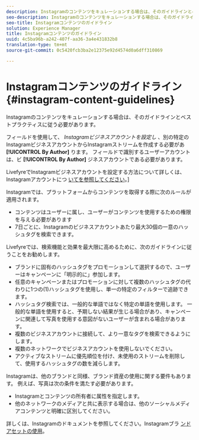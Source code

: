 ```yaml
---
description: Instagramのコンテンツをキュレーションする場合は、そのガイドラインとベストプラクティスに従う必要があります。
seo-description: Instagramのコンテンツをキュレーションする場合は、そのガイドラインとベストプラクティスに従う必要があります。
seo-title: Instagramコンテンツのガイドライン
solution: Experience Manager
title: Instagramコンテンツのガイドライン
uuid: 4c5ba96b-a242-407f-aa36-3a4e431832b8
translation-type: tm+mt
source-git-commit: 0c5420fcb3ba2e12375e92d4574d0a6dff310869

---
```



# Instagramコンテンツのガイドライン{#instagram-content-guidelines}

Instagramのコンテンツをキュレーションする場合は、そのガイドラインとベストプラクティスに従う必要があります。

フィールドを使用して、 *Instagramビジネスアカウントを設定し* 、別の特定のInstagramビジネスアカウントからInstagramストリームを作成する必要があ **[!UICONTROL By Author]** ります。 フィールドで識別するユーザーアカウントは、ビ **[!UICONTROL By Author]** ジネスアカウントである必要があります。

LivefyreでInstagramビジネスアカウントを設定する方法について詳しくは、Instagramアカウントにつ [いてを参照してください](../c-users-creating-accounts-with-studio-access/t-configure-social-accout-instagram/c-about-instagram-accounts.md#c_about_instagram_accounts)。]

Instagramでは、プラットフォームからコンテンツを取得する際に次のルールが適用されます。

* コンテンツはユーザーに属し、ユーザーがコンテンツを使用するための権限を与える必要があります
* 7日ごとに、Instagramのビジネスアカウントあたり最大30個の一意のハッシュタグを検索できます。

Livefyreでは、検索機能と効果を最大限に高めるために、次のガイドラインに従うことをお勧めします。

* ブランドに固有のハッシュタグをプロモーションして選択するので、ユーザーはキャンペーンに「明示的に」参加します。
* 任意のキャンペーンまたはプロモーションに対して複数のハッシュタグの代わりに1つの(1)ハッシュタグを使用し、単一の特定のフィルターで追跡できます。
* ハッシュタグ検索では、一般的な単語ではなく特定の単語を使用します。 一般的な単語を使用すると、予期しない結果が生じる場合があり、キャンペーンに関連して写真を使用する意図がないユーザーが含まれる場合があります。
* 複数のビジネスアカウントに接続して、より一意なタグを検索できるようにします。
* 複数のネットワークでビジネスアカウントを使用しないでください。
* アクティブなストリームに優先順位を付け、未使用のストリームを削除して、使用するハッシュタグの数を減らします。

Instagramは、他のブランドと同様、ブランド資産の使用に関する要件もあります。 例えば、写真は次の条件を満たす必要があります。

* Instagramとコンテンツの所有者に属性を指定します。
* 他のネットワークのメディアと共に表示する場合は、他のソーシャルメディアコンテンツと明確に区別してください。

詳しくは、Instagramのドキュメントを参照してください。Instagramブラ [ンドアセットの使用](https://help.instagram.com/304689166306603)。
